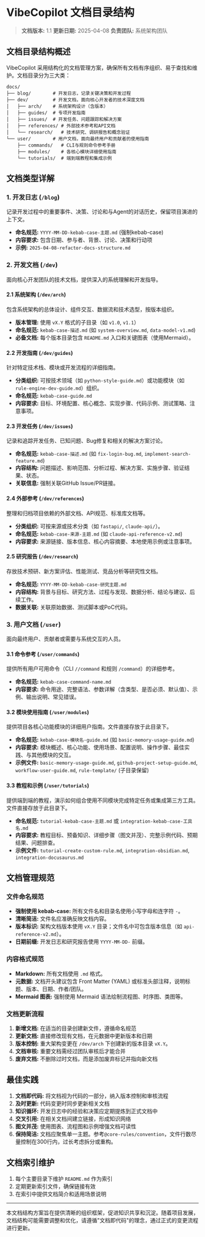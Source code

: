 # VibeCopilot 文档目录结构

> **文档版本:** 1.1
> **更新日期:** 2025-04-08
> **负责团队:** 系统架构团队

## 文档目录结构概述

VibeCopilot 采用结构化的文档管理方案，确保所有文档有序组织、易于查找和维护。文档目录分为三大类：

```
docs/
├── blog/        # 开发日志，记录关键决策和开发过程
├── dev/         # 开发文档，面向核心开发者的技术深度文档
│   ├── arch/    # 系统架构设计（含版本）
│   ├── guides/  # 专项开发指南
│   ├── issues/  # 开发任务、问题跟踪和解决方案
│   ├── references/ # 外部技术参考和API文档
│   └── research/   # 技术研究、调研报告和概念验证
└── user/        # 用户文档，面向最终用户和贡献者的使用指南
    ├── commands/   # CLI与规则命令参考手册
    ├── modules/    # 各核心模块详细使用指南
    └── tutorials/  # 端到端教程和集成示例
```

## 文档类型详解

### 1. 开发日志 (`/blog`)

记录开发过程中的重要事件、决策、讨论和与Agent的对话历史，保留项目演进的上下文。

- **命名规范:** `YYYY-MM-DD-kebab-case-主题.md` (强制kebab-case)
- **内容要求:** 包含日期、参与者、背景、讨论、决策和行动项
- **示例:** `2025-04-08-refactor-docs-structure.md`

### 2. 开发文档 (`/dev`)

面向核心开发团队的技术文档，提供深入的系统理解和开发指导。

#### 2.1 系统架构 (`/dev/arch`)

包含系统架构的总体设计、组件交互、数据流和技术选型，按版本组织。

- **版本管理:** 使用 `vX.Y` 格式的子目录（如 `v1.0`, `v1.1`）
- **命名规范:** `kebab-case-描述.md` (如 `system-overview.md`, `data-model-v1.md`)
- **必备文档:** 每个版本目录包含 `README.md` 入口和关键图表（使用Mermaid）。

#### 2.2 开发指南 (`/dev/guides`)

针对特定技术栈、模块或开发流程的详细指南。

- **分类组织:** 可按技术领域（如 `python-style-guide.md`）或功能模块（如 `rule-engine-dev-guide.md`）组织。
- **命名规范:** `kebab-case-guide.md`
- **内容要求:** 目标、环境配置、核心概念、实现步骤、代码示例、测试策略、注意事项。

#### 2.3 开发任务 (`/dev/issues`)

记录和追踪开发任务、已知问题、Bug修复和相关的解决方案讨论。

- **命名规范:** `kebab-case-描述.md` (如 `fix-login-bug.md`, `implement-search-feature.md`)
- **内容结构:** 问题描述、影响范围、分析过程、解决方案、实施步骤、验证结果、状态。
- **关联信息:** 强制关联GitHub Issue/PR链接。

#### 2.4 外部参考 (`/dev/references`)

整理和归档项目依赖的外部文档、API规范、标准库文档等。

- **分类组织:** 可按来源或技术分类（如 `fastapi/`, `claude-api/`）。
- **命名规范:** `kebab-case-来源-主题.md` (如 `claude-api-reference-v2.md`)
- **内容要求:** 来源链接、版本信息、核心内容摘要、本地使用示例或注意事项。

#### 2.5 研究报告 (`/dev/research`)

存放技术预研、新方案评估、性能测试、竞品分析等研究性文档。

- **命名规范:** `YYYY-MM-DD-kebab-case-研究主题.md`
- **内容结构:** 背景与目标、研究方法、过程与发现、数据分析、结论与建议、后续工作。
- **数据关联:** 关联原始数据、测试脚本或PoC代码。

### 3. 用户文档 (`/user`)

面向最终用户、贡献者或需要与系统交互的人员。

#### 3.1 命令参考 (`/user/commands`)

提供所有用户可用命令（CLI `//command` 和规则 `/command`）的详细参考。

- **命名规范:** `kebab-case-command-name.md`
- **内容要求:** 命令用途、完整语法、参数详解（含类型、是否必须、默认值）、示例、输出说明、常见错误。

#### 3.2 模块使用指南 (`/user/modules`)

提供项目各核心功能模块的详细用户指南。文件直接存放于此目录下。

- **命名规范:** `kebab-case-模块名-guide.md` (如 `basic-memory-usage-guide.md`)
- **内容要求:** 模块概述、核心功能、使用场景、配置说明、操作步骤、最佳实践、与其他模块的交互。
- **示例文件:** `basic-memory-usage-guide.md`, `github-project-setup-guide.md`, `workflow-user-guide.md`, `rule-template/` (子目录保留)

#### 3.3 教程和示例 (`/user/tutorials`)

提供端到端的教程，演示如何组合使用不同模块完成特定任务或集成第三方工具。文件直接存放于此目录下。

- **命名规范:** `tutorial-kebab-case-主题.md` 或 `integration-kebab-case-工具名.md`
- **内容要求:** 教程目标、预备知识、详细步骤（图文并茂）、完整示例代码、预期结果、问题排查。
- **示例文件:** `tutorial-create-custom-rule.md`, `integration-obsidian.md`, `integration-docusaurus.md`

## 文档管理规范

### 文件命名规范

- **强制使用 kebab-case:** 所有文件名和目录名使用小写字母和连字符 `-`。
- **清晰简洁:** 文件名应准确反映文档内容。
- **版本标识:** 架构文档版本使用 `vX.Y` 目录；文件名中可包含版本信息（如 `api-reference-v2.md`）。
- **日期前缀:** 开发日志和研究报告使用 `YYYY-MM-DD-` 前缀。

### 内容格式规范

- **Markdown:** 所有文档使用 `.md` 格式。
- **元数据:** 文档开头建议包含 Front Matter (YAML) 或标准头部注释，说明标题、版本、日期、作者/团队。
- **Mermaid 图表:** 强制使用 Mermaid 语法绘制流程图、时序图、类图等。

### 文档更新流程

1. **新增文档:** 在适当的目录创建新文件，遵循命名规范
2. **更新文档:** 直接修改现有文档，在元数据中更新版本和日期
3. **版本控制:** 重大架构变更在 `/dev/arch` 下创建新的版本目录 `vX.Y`。
4. **文档审核:** 重要文档需经过团队审核后才能合并
5. **废弃文档:** 不删除过时文档，而是添加废弃标记并指向新文档

## 最佳实践

1. **文档即代码:** 将文档视为代码的一部分，纳入版本控制和审核流程
2. **及时更新:** 代码变更时同步更新相关文档
3. **知识循环:** 开发日志中的经验和决策应定期提炼到正式文档中
4. **交叉引用:** 在相关文档间建立链接，形成知识网络
5. **图文并茂:** 使用图表、流程图和示例增强文档可读性
6. **保持简洁:** 文档应聚焦单一主题。参考`@core-rules/convention`，文件行数尽量控制在300行内，过长考虑拆分或重构。

## 文档索引维护

1. 每个主要目录下维护 `README.md` 作为索引
2. 定期更新索引文件，确保链接有效
3. 在索引中提供文档简介和适用场景说明

---

本文档结构方案旨在提供清晰的组织框架，促进知识共享和沉淀。随着项目发展，文档结构可能需要调整和优化，请遵循"文档即代码"的理念，通过正式的变更流程进行更新。
